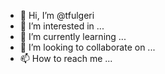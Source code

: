 - 👋 Hi, I’m @tfulgeri
- 👀 I’m interested in ...
- 🌱 I’m currently learning ...
- 💞️ I’m looking to collaborate on ...
- 📫 How to reach me ...

<!---
tfulgeri/tfulgeri is a ✨ special ✨ repository because its `README.md` (this file) appears on your GitHub profile.
You can click the Preview link to take a look at your changes.
--->
